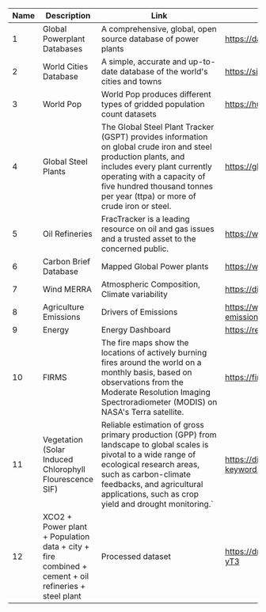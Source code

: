| Name | Description | Link | Source |
|-|-|-|-|
|1| Global Powerplant Databases | A comprehensive, global, open source database of power plants | https://datasets.wri.org/dataset/globalpowerplantdatabase| World Resource Institute |
|2| World Cities Database | A simple, accurate and up-to-date database of the world's cities and towns | https://simplemaps.com/data/world-cities |
|3| World Pop | World Pop produces different types of gridded population count datasets | https://hub.worldpop.org/project/categories?id=3 |
|4| Global Steel Plants | The Global Steel Plant Tracker (GSPT) provides information on global crude iron and steel production plants, and includes every plant currently operating with a capacity of five hundred thousand tonnes per year (ttpa) or more of crude iron or steel. | https://globalenergymonitor.org/projects/global-steel-plant-tracker/ |
|5| Oil Refineries | FracTracker is a leading resource on oil and gas issues and a trusted asset to the concerned public. | https://www.fractracker.org/about-us/ |
|6| Carbon Brief Database | Mapped Global Power plants | https://www.carbonbrief.org/mapped-worlds-coal-power-plants/ |
|7| Wind MERRA | Atmospheric Composition, Climate variability | https://disc.gsfc.nasa.gov/datasets?project=MERRA-2 |
|8| Agriculture Emissions | Drivers of Emissions | https://www.climatewatchdata.org/sectors/agriculture?emissionsCountry=WORLD#drivers-of-emissions |
|9| Energy | Energy Dashboard | https://resourcewatch.org/dashboards/energy?tab=country |
|10| FIRMS | The fire maps show the locations of actively burning fires around the world on a monthly basis, based on observations from the Moderate Resolution Imaging Spectroradiometer (MODIS) on NASA's Terra satellite. | https://firms.modaps.eosdis.nasa.gov/country/ |
|11|  Vegetation (Solar Induced Chlorophyll Flourescence SIF) | Reliable estimation of gross primary production (GPP) from landscape to global scales is pivotal to a wide range of ecological research areas, such as carbon-climate feedbacks, and agricultural applications, such as crop yield and drought monitoring.` | https://disc.gsfc.nasa.gov/datasets/OCO2_L2_Lite_SIF_11r/summary?keywords=SIF |
|12|  XCO2 + Power plant + Population data  + city + fire combined + cement + oil refineries + steel plant | Processed dataset |https://drive.google.com/drive/folders/1M6ffQtMbErRX_LU2oaq8dXalp0Hy-yT3 |
